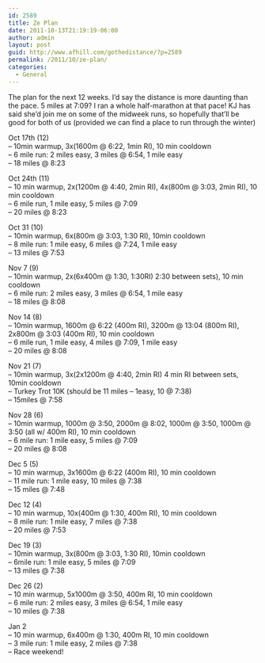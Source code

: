 ```yaml
---
id: 2589
title: Ze Plan
date: 2011-10-13T21:19:19-06:00
author: admin
layout: post
guid: http://www.afhill.com/gothedistance/?p=2589
permalink: /2011/10/ze-plan/
categories:
  - General
---
```

The plan for the next 12 weeks. I&#8217;d say the distance is more daunting than the pace. 5 miles at 7:09? I ran a whole half-marathon at that pace! KJ has said she&#8217;d join me on some of the midweek runs, so hopefully that&#8217;ll be good for both of us (provided we can find a place to run through the winter)

Oct 17th (12)  
&#8211; 10min warmup, 3x(1600m @ 6:22, 1min RI), 10 min cooldown  
&#8211; 6 mile run: 2 miles easy, 3 miles @ 6:54, 1 mile easy  
&#8211; 18 miles @ 8:23

Oct 24th (11)  
&#8211; 10 min warmup, 2x(1200m @ 4:40, 2min RI), 4x(800m @ 3:03, 2min RI), 10 min cooldown  
&#8211; 6 mile run, 1 mile easy, 5 miles @ 7:09  
&#8211; 20 miles @ 8:23

Oct 31 (10)  
&#8211; 10min warmup, 6x(800m @ 3:03, 1:30 RI), 10min cooldown  
&#8211; 8 mile run: 1 mile easy, 6 miles @ 7:24, 1 mile easy  
&#8211; 13 miles @ 7:53

Nov 7 (9)  
&#8211; 10min warmup, 2x(6x400m @ 1:30, 1:30RI) 2:30 between sets), 10 min cooldown  
&#8211; 6 mile run: 2 miles easy, 3 miles @ 6:54, 1 mile easy  
&#8211; 18 miles @ 8:08

Nov 14 (8)  
&#8211; 10min warmup, 1600m @ 6:22 (400m RI), 3200m @ 13:04 (800m RI), 2x800m @ 3:03 (400m RI), 10 min cooldown  
&#8211; 6 mile run, 1 mile easy, 4 miles @ 7:09, 1 mile easy  
&#8211; 20 miles @ 8:08

Nov 21 (7)  
&#8211; 10min warmup, 3x(2x1200m @ 4:40, 2min RI) 4 min RI between sets, 10min cooldown  
&#8211; Turkey Trot 10K (should be 11 miles &#8211; 1easy, 10 @ 7:38)  
&#8211; 15miles @ 7:58

Nov 28 (6)  
&#8211; 10min warmup, 1000m @ 3:50, 2000m @ 8:02, 1000m @ 3:50, 1000m @ 3:50 (all w/ 400m RI), 10 min cooldown  
&#8211; 6 mile run: 1 mile easy, 5 miles @ 7:09  
&#8211; 20 miles @ 8:08

Dec 5 (5)  
&#8211; 10 min warmup, 3x1600m @ 6:22 (400m RI), 10 min cooldown  
&#8211; 11 mile run: 1 mile easy, 10 miles @ 7:38  
&#8211; 15 miles @ 7:48

Dec 12 (4)  
&#8211; 10 min warmup, 10x(400m @ 1:30, 400m RI), 10 min cooldown  
&#8211; 8 mile run: 1 mile easy, 7 miles @ 7:38  
&#8211; 20 miles @ 7:53

Dec 19 (3)  
&#8211; 10min warmup, 3x(800m @ 3:03, 1:30 RI), 10min cooldown  
&#8211; 6mile run: 1 mile easy, 5 miles @ 7:09  
&#8211; 13 miles @ 7:38

Dec 26 (2)  
&#8211; 10 min warmup, 5x1000m @ 3:50, 400m RI, 10 min cooldown  
&#8211; 6 mile run: 2 miles easy, 3 miles @ 6:54, 1 mile easy  
&#8211; 10 miles @ 7:38

Jan 2  
&#8211; 10 min warmup, 6x400m @ 1:30, 400m RI, 10 min cooldown  
&#8211; 3 mile run: 1 mile easy, 2 miles @ 7:38  
&#8211; Race weekend!